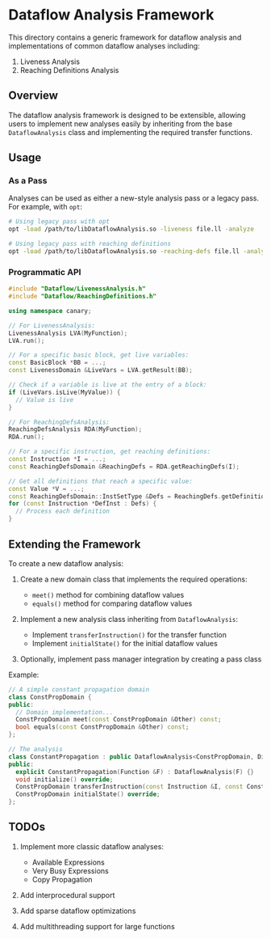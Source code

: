 # Dataflow Analysis Framework

This directory contains a generic framework for dataflow analysis and implementations of common dataflow analyses including:

1. Liveness Analysis
2. Reaching Definitions Analysis

## Overview

The dataflow analysis framework is designed to be extensible, allowing users to implement new analyses easily by inheriting from the base `DataflowAnalysis` class and implementing the required transfer functions.

## Usage

### As a Pass

Analyses can be used as either a new-style analysis pass or a legacy pass. For example, with `opt`:

```bash
# Using legacy pass with opt
opt -load /path/to/libDataflowAnalysis.so -liveness file.ll -analyze

# Using legacy pass with reaching definitions
opt -load /path/to/libDataflowAnalysis.so -reaching-defs file.ll -analyze
```

### Programmatic API

```cpp
#include "Dataflow/LivenessAnalysis.h"
#include "Dataflow/ReachingDefinitions.h"

using namespace canary;

// For LivenessAnalysis:
LivenessAnalysis LVA(MyFunction);
LVA.run();

// For a specific basic block, get live variables:
const BasicBlock *BB = ...;
const LivenessDomain &LiveVars = LVA.getResult(BB);

// Check if a variable is live at the entry of a block:
if (LiveVars.isLive(MyValue)) {
  // Value is live
}

// For ReachingDefsAnalysis:
ReachingDefsAnalysis RDA(MyFunction);
RDA.run();

// For a specific instruction, get reaching definitions:
const Instruction *I = ...;
const ReachingDefsDomain &ReachingDefs = RDA.getReachingDefs(I);

// Get all definitions that reach a specific value:
const Value *V = ...;
const ReachingDefsDomain::InstSetType &Defs = ReachingDefs.getDefinitions(V);
for (const Instruction *DefInst : Defs) {
  // Process each definition
}
```

## Extending the Framework

To create a new dataflow analysis:

1. Create a new domain class that implements the required operations:
   - `meet()` method for combining dataflow values
   - `equals()` method for comparing dataflow values

2. Implement a new analysis class inheriting from `DataflowAnalysis`:
   - Implement `transferInstruction()` for the transfer function
   - Implement `initialState()` for the initial dataflow values

3. Optionally, implement pass manager integration by creating a pass class

Example:

```cpp
// A simple constant propagation domain
class ConstPropDomain {
public:
  // Domain implementation...
  ConstPropDomain meet(const ConstPropDomain &Other) const;
  bool equals(const ConstPropDomain &Other) const;
};

// The analysis
class ConstantPropagation : public DataflowAnalysis<ConstPropDomain, Direction::Forward> {
public:
  explicit ConstantPropagation(Function &F) : DataflowAnalysis(F) {}
  void initialize() override;
  ConstPropDomain transferInstruction(const Instruction &I, const ConstPropDomain &State) override;
  ConstPropDomain initialState() override;
};
```

## TODOs

1. Implement more classic dataflow analyses:
   - Available Expressions
   - Very Busy Expressions
   - Copy Propagation

2. Add interprocedural support
3. Add sparse dataflow optimizations
4. Add multithreading support for large functions 
